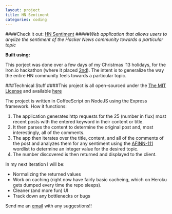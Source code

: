 ```yaml
---
layout: project
title: HN Sentiment
categories: coding
---
```


####Check it out: [HN Sentiment](http://hn-sentiment.herokuapp.com)
#####*Web application that allows users to anylize the sentiment of the Hacker News community towards a particular topic*

<p><strong>Built using:</strong>&nbsp;&nbsp;<span title="node.js" class="pict-prog-nodejs01 icon-2x"> </span>&nbsp;<span title="CoffeeScript" class="pict-prog-coffeescr icon-2x"> </span>&nbsp;<span title="JQuery" class="pict-prog-jquery icon-2x"> </span>&nbsp;<span title="HTML5" class="pict-html5-01 icon-2x"> </span>&nbsp;<span title="CSS3" class="pict-css3-01 icon-2x"> </span></p>

This porject was done over a few days of my Christmas '13 holidays, for the Iron.io hackathon (where it placed [2nd](http://blog.iron.io/2014/01/holiday-hack-winners.html)). The intent is to generalize the way the entire HN community feels towards a particular topic.


<!-- abridge -->

###Technical Stuff
####This project is all open-sourced under the [The MIT License](https://github.com/mgingras/HN-Sentiment/blob/master/LICENSE)  and available [here](https://github.com/mgingras/HN-Sentiment)

The project is written in CoffeeScript on NodeJS using the Express framework.
How it functions:

1. The application generates http requests for the 25 (number in flux) most recent posts with the entered keyword in their content or title.
2. It then parses the content to determine the original post and, most interestingly, all of the comments.
3. The app then iterates over the title, content, and all of the comments of the post and analyzes them for any sentiment using the [AFINN-111](http://www2.imm.dtu.dk/pubdb/views/publication_details.php?id=6010) wordlist to determine an integer value for the desired topic.
4. The number discovered is then returned and displayed to the client.

In my next iteration I will be:

- Normalizing the returned values
- Work on caching (right now have fairly basic cacheing, which on Heroku gets dumped every time the repo sleeps).
- Cleaner (and more fun) UI
- Track down any bottlenecks or bugs

Send me an <a href="mailto:martin@mgingras.ca?Subject=HN-Sentiment" title="HN-Sentiment">email</a> with any suggestions!!